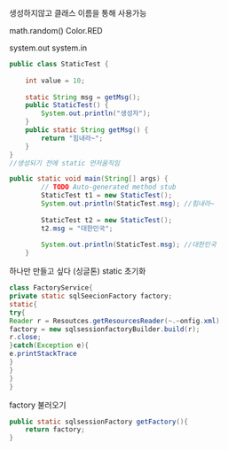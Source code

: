 ---
---


생성하지않고 클래스 이름을 통해  사용가능
 
 math.random() 
 Color.RED
  
 system.out
 system.in




```java
public class StaticTest {
	
	int value = 10;
	
	static String msg = getMsg();
	public StaticTest() {
		System.out.println("생성자");
	}
	public static String getMsg() {
		return "힘내라~";
	}
}
//생성되기 전에 static 먼저움직임

public static void main(String[] args) {
		// TODO Auto-generated method stub
		StaticTest t1 = new StaticTest();
		System.out.println(StaticTest.msg); //힘내라~
		
		StaticTest t2 = new StaticTest();
		t2.msg = "대한민국"; 
		
		System.out.println(StaticTest.msg); //대한민국
	}
```
  하나만 만들고 싶다 (싱글톤)
  static 초기화
```java
class FactoryService{
private static sqlSeecionFactory factory;
static{
try{
Reader r = Resoutces.getResourcesReader(~.~onfig.xml)
factory = new sqlsessionfactoryBuilder.build(r);
r.close;
}catch(Exception e){
e.printStackTrace
}
}
}
}

```
factory 불러오기
```java
public static sqlsessionFactory getFactory(){
	return factory;
}
```